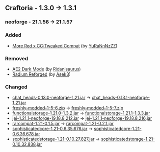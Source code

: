 ## Craftoria - 1.3.0 -> 1.3.1

### neoforge - 21.1.56 -> 21.1.57

### Added

  * [More Red x CC:Tweaked Compat](https://www.curseforge.com/minecraft/mc-mods/more-red-x-cc-tweaked-compat) (by [YuRaNnNzZZ](https://www.curseforge.com/members/YuRaNnNzZZ/projects))

### Removed

  * [AE2 Dark Mode](https://www.curseforge.com/minecraft/texture-packs/ae2-dark-mode) (by [Ridanisaurus](https://www.curseforge.com/members/Ridanisaurus/projects))
  * [Radium Reforged](https://www.curseforge.com/minecraft/mc-mods/radium-reforged) (by [Asek3](https://www.curseforge.com/members/Asek3/projects))

### Changed

  * [chat_heads-0.13.0-neoforge-1.21.jar](https://www.curseforge.com/minecraft/mc-mods/chat-heads/files/5713582) -> [chat_heads-0.13.1-neoforge-1.21.jar](https://www.curseforge.com/minecraft/mc-mods/chat-heads/files/5742485)
  * [freshly-modded-1-5-6.zip](https://www.curseforge.com/minecraft/texture-packs/freshly-modded/files/5681881) -> [freshly-modded-1-5-7.zip](https://www.curseforge.com/minecraft/texture-packs/freshly-modded/files/5741015)
  * [functionalstorage-1.21.0-1.3.2.jar](https://www.curseforge.com/minecraft/mc-mods/functional-storage/files/5650319) -> [functionalstorage-1.21.1-1.3.3.jar](https://www.curseforge.com/minecraft/mc-mods/functional-storage/files/5742882)
  * [jei-1.21.1-neoforge-19.18.8.212.jar](https://www.curseforge.com/minecraft/mc-mods/jei/files/5736325) -> [jei-1.21.1-neoforge-19.18.8.216.jar](https://www.curseforge.com/minecraft/mc-mods/jei/files/5739386)
  * [rarcompat-1.21-0.1.5.jar](https://www.curseforge.com/minecraft/mc-mods/rar-compat/files/5736373) -> [rarcompat-1.21-0.2.1.jar](https://www.curseforge.com/minecraft/mc-mods/rar-compat/files/5742337)
  * [sophisticatedcore-1.21-0.6.35.676.jar](https://www.curseforge.com/minecraft/mc-mods/sophisticated-core/files/5735475) -> [sophisticatedcore-1.21-0.6.36.678.jar](https://www.curseforge.com/minecraft/mc-mods/sophisticated-core/files/5741324)
  * [sophisticatedstorage-1.21-0.10.27.827.jar](https://www.curseforge.com/minecraft/mc-mods/sophisticated-storage/files/5735702) -> [sophisticatedstorage-1.21-0.10.32.838.jar](https://www.curseforge.com/minecraft/mc-mods/sophisticated-storage/files/5741329)

